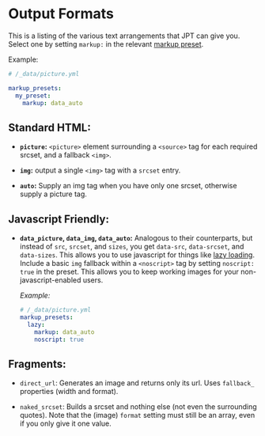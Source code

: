 ---
---

# Output Formats

This is a listing of the various text arrangements that JPT can give you. Select one by setting
`markup:` in the relevant [markup preset](presets).

Example: 

```yml
# /_data/picture.yml

markup_presets:
  my_preset:
    markup: data_auto
```

## Standard HTML:

* **`picture`:** `<picture>` element surrounding a `<source>` tag for each required srcset, and a
  fallback `<img>`.

* **`img`:** output a single `<img>` tag with a `srcset` entry.

* **`auto`:** Supply an img tag when you have only one srcset, otherwise supply a picture tag.

## Javascript Friendly:

* **`data_picture`, `data_img`, `data_auto`:** Analogous to their counterparts, but instead of
`src`, `srcset`, and `sizes`, you get `data-src`, `data-srcset`, and `data-sizes`. This allows you
to use javascript for things like [lazy loading](https://github.com/verlok/lazyload). Include a
basic `img` fallback within a `<noscript>` tag by setting `noscript: true` in the preset. This
allows you to keep working images for your non-javascript-enabled users.

  *Example:* 

  ```yml
  # /_data/picture.yml
  markup_presets:
    lazy: 
      markup: data_auto
      noscript: true
  ```

## Fragments:

* `direct_url`: Generates an image and returns only its url. Uses `fallback_` properties (width
and format).

* `naked_srcset`: Builds a srcset and nothing else (not even the surrounding quotes). Note that the
(image) `format` setting must still be an array, even if you only give it one value.
